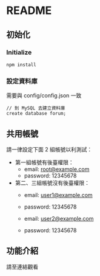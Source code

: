 # README

## 初始化
### Initialize
```
npm install
```

### 設定資料庫
需要與 config/config.json 一致
```
// 到 MySQL 去建立資料庫
create database forum;
```

## 共用帳號
請一律設定下面 2 組帳號以利測試：
* 第一組帳號有後臺權限：
  * email: root@example.com
  * password: 12345678
* 第二、三組帳號沒有後臺權限：
  * email: user1@example.com
  * password: 12345678

  * email: user2@example.com
  * password: 12345678

## 功能介紹
請至連結觀看
